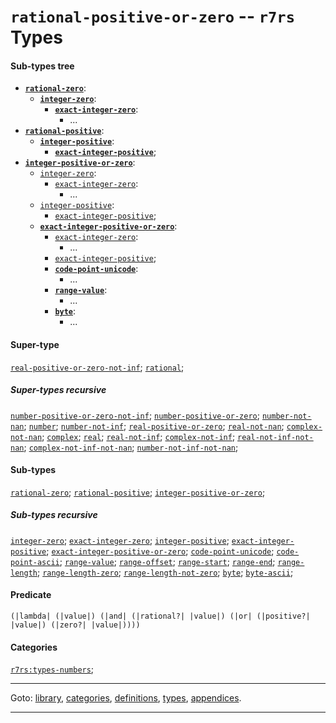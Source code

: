 

<a id='type__r7rs__rational-positive-or-zero'></a>

# `rational-positive-or-zero` -- `r7rs` Types


#### Sub-types tree

* **[`rational-zero`](../../r7rs/types/rational-zero.md#type__r7rs__rational-zero)**:
  * **[`integer-zero`](../../r7rs/types/integer-zero.md#type__r7rs__integer-zero)**:
    * **[`exact-integer-zero`](../../r7rs/types/exact-integer-zero.md#type__r7rs__exact-integer-zero)**:
      * ...
* **[`rational-positive`](../../r7rs/types/rational-positive.md#type__r7rs__rational-positive)**:
  * **[`integer-positive`](../../r7rs/types/integer-positive.md#type__r7rs__integer-positive)**:
    * **[`exact-integer-positive`](../../r7rs/types/exact-integer-positive.md#type__r7rs__exact-integer-positive)**;
* **[`integer-positive-or-zero`](../../r7rs/types/integer-positive-or-zero.md#type__r7rs__integer-positive-or-zero)**:
  * [`integer-zero`](../../r7rs/types/integer-zero.md#type__r7rs__integer-zero):
    * [`exact-integer-zero`](../../r7rs/types/exact-integer-zero.md#type__r7rs__exact-integer-zero):
      * ...
  * [`integer-positive`](../../r7rs/types/integer-positive.md#type__r7rs__integer-positive):
    * [`exact-integer-positive`](../../r7rs/types/exact-integer-positive.md#type__r7rs__exact-integer-positive);
  * **[`exact-integer-positive-or-zero`](../../r7rs/types/exact-integer-positive-or-zero.md#type__r7rs__exact-integer-positive-or-zero)**:
    * [`exact-integer-zero`](../../r7rs/types/exact-integer-zero.md#type__r7rs__exact-integer-zero):
      * ...
    * [`exact-integer-positive`](../../r7rs/types/exact-integer-positive.md#type__r7rs__exact-integer-positive);
    * **[`code-point-unicode`](../../r7rs/types/code-point-unicode.md#type__r7rs__code-point-unicode)**:
      * ...
    * **[`range-value`](../../r7rs/types/range-value.md#type__r7rs__range-value)**:
      * ...
    * **[`byte`](../../r7rs/types/byte.md#type__r7rs__byte)**:
      * ...


#### Super-type

[`real-positive-or-zero-not-inf`](../../r7rs/types/real-positive-or-zero-not-inf.md#type__r7rs__real-positive-or-zero-not-inf);
[`rational`](../../r7rs/types/rational.md#type__r7rs__rational);


##### Super-types recursive

[`number-positive-or-zero-not-inf`](../../r7rs/types/number-positive-or-zero-not-inf.md#type__r7rs__number-positive-or-zero-not-inf);
[`number-positive-or-zero`](../../r7rs/types/number-positive-or-zero.md#type__r7rs__number-positive-or-zero);
[`number-not-nan`](../../r7rs/types/number-not-nan.md#type__r7rs__number-not-nan);
[`number`](../../r7rs/types/number.md#type__r7rs__number);
[`number-not-inf`](../../r7rs/types/number-not-inf.md#type__r7rs__number-not-inf);
[`real-positive-or-zero`](../../r7rs/types/real-positive-or-zero.md#type__r7rs__real-positive-or-zero);
[`real-not-nan`](../../r7rs/types/real-not-nan.md#type__r7rs__real-not-nan);
[`complex-not-nan`](../../r7rs/types/complex-not-nan.md#type__r7rs__complex-not-nan);
[`complex`](../../r7rs/types/complex.md#type__r7rs__complex);
[`real`](../../r7rs/types/real.md#type__r7rs__real);
[`real-not-inf`](../../r7rs/types/real-not-inf.md#type__r7rs__real-not-inf);
[`complex-not-inf`](../../r7rs/types/complex-not-inf.md#type__r7rs__complex-not-inf);
[`real-not-inf-not-nan`](../../r7rs/types/real-not-inf-not-nan.md#type__r7rs__real-not-inf-not-nan);
[`complex-not-inf-not-nan`](../../r7rs/types/complex-not-inf-not-nan.md#type__r7rs__complex-not-inf-not-nan);
[`number-not-inf-not-nan`](../../r7rs/types/number-not-inf-not-nan.md#type__r7rs__number-not-inf-not-nan);


#### Sub-types

[`rational-zero`](../../r7rs/types/rational-zero.md#type__r7rs__rational-zero);
[`rational-positive`](../../r7rs/types/rational-positive.md#type__r7rs__rational-positive);
[`integer-positive-or-zero`](../../r7rs/types/integer-positive-or-zero.md#type__r7rs__integer-positive-or-zero);


##### Sub-types recursive

[`integer-zero`](../../r7rs/types/integer-zero.md#type__r7rs__integer-zero);
[`exact-integer-zero`](../../r7rs/types/exact-integer-zero.md#type__r7rs__exact-integer-zero);
[`integer-positive`](../../r7rs/types/integer-positive.md#type__r7rs__integer-positive);
[`exact-integer-positive`](../../r7rs/types/exact-integer-positive.md#type__r7rs__exact-integer-positive);
[`exact-integer-positive-or-zero`](../../r7rs/types/exact-integer-positive-or-zero.md#type__r7rs__exact-integer-positive-or-zero);
[`code-point-unicode`](../../r7rs/types/code-point-unicode.md#type__r7rs__code-point-unicode);
[`code-point-ascii`](../../r7rs/types/code-point-ascii.md#type__r7rs__code-point-ascii);
[`range-value`](../../r7rs/types/range-value.md#type__r7rs__range-value);
[`range-offset`](../../r7rs/types/range-offset.md#type__r7rs__range-offset);
[`range-start`](../../r7rs/types/range-start.md#type__r7rs__range-start);
[`range-end`](../../r7rs/types/range-end.md#type__r7rs__range-end);
[`range-length`](../../r7rs/types/range-length.md#type__r7rs__range-length);
[`range-length-zero`](../../r7rs/types/range-length-zero.md#type__r7rs__range-length-zero);
[`range-length-not-zero`](../../r7rs/types/range-length-not-zero.md#type__r7rs__range-length-not-zero);
[`byte`](../../r7rs/types/byte.md#type__r7rs__byte);
[`byte-ascii`](../../r7rs/types/byte-ascii.md#type__r7rs__byte-ascii);


#### Predicate

```
(|lambda| (|value|) (|and| (|rational?| |value|) (|or| (|positive?| |value|) (|zero?| |value|))))
```


#### Categories

[`r7rs:types-numbers`](../../r7rs/categories/r7rs_3a_types-numbers.md#category__r7rs__r7rs_3a_types-numbers);

----

Goto: [library](../../r7rs/_index.md#library__r7rs), [categories](../../r7rs/categories/_index.md#toc__r7rs__categories), [definitions](../../r7rs/definitions/_index.md#toc__r7rs__definitions), [types](../../r7rs/types/_index.md#toc__r7rs__types), [appendices](../../r7rs/appendices/_index.md#toc__r7rs__appendices).

----

